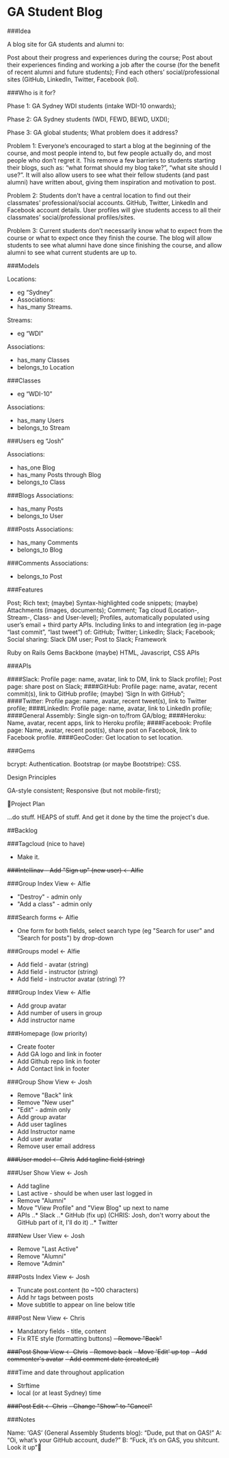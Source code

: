 # GA Student Blog

###Idea

A blog site for GA students and alumni to: 

Post about their progress and experiences during the course;
Post about their experiences finding and working a job after the course (for the benefit of recent alumni and future students);
Find each others’ social/professional sites (GitHub, LinkedIn, Twitter, Facebook (lol).

###Who is it for?

Phase 1: GA Sydney WDI students (intake WDI-10 onwards);

Phase 2: GA Sydney students (WDI, FEWD, BEWD, UXDI);

Phase 3: GA global students;
What problem does it address?

Problem 1: Everyone’s encouraged to start a blog at the beginning of the course, and most people intend to, but few people actually do, and most people who don’t regret it. This remove a few barriers to students starting their blogs, such as: “what format should my blog take?”, “what site should I use?”. It will also allow users to see what their fellow students (and past alumni) have written about, giving them inspiration and motivation to post. 

Problem 2: Students don’t have a central location to find out their classmates’ professional/social accounts. GitHub, Twitter, LinkedIn and Facebook account details. User profiles will give students access to all their classmates’ social/professional profiles/sites.

Problem 3: Current students don’t necessarily know what to expect from the course or what to expect once they finish the course. The blog will allow students to see what alumni have done since finishing the course, and allow alumni to see what current students are up to.

###Models

Locations:
- eg “Sydney”
- Associations:
- has_many Streams.
 
Streams:
- eg “WDI”

Associations:

- has_many Classes
- belongs_to Location

###Classes
- eg “WDI-10”

Associations:
- has_many Users
- belongs_to Stream

###Users
eg “Josh”

Associations:
- has_one Blog
- has_many Posts through Blog
- belongs_to Class

###Blogs
Associations:
- has_many Posts
- belongs_to User

###Posts
Associations:
- has_many Comments
- belongs_to Blog

###Comments
Associations:
- belongs_to Post

###Features

Post;
Rich text;
(maybe) Syntax-highlighted code snippets;
(maybe) Attachments (images, documents);
Comment;
Tag cloud (Location-, Stream-, Class- and User-level);
Profiles, automatically populated using user’s email + third party APIs. Including links to and integration (eg in-page “last commit”, “last tweet”) of:
GitHub;
Twitter;
LinkedIn;
Slack;
Facebook;
Social sharing:
Slack DM user;
Post to Slack;
Framework

Ruby on Rails
Gems
Backbone (maybe)
HTML, Javascript, CSS
APIs

###APIs

####Slack:
Profile page: name, avatar, link to DM, link to Slack profile);
Post page: share post on Slack;
####GitHub:
Profile page: name, avatar, recent commit(s), link to GitHub profile;
(maybe) ‘Sign In with GitHub”;
####Twitter:
Profile page: name, avatar, recent tweet(s), link to Twitter profile;
####LinkedIn:
Profile page: name, avatar, link to LinkedIn profile;
####General Assembly:
Single sign-on to/from GA/blog;
####Heroku:
 Name, avatar, recent apps, link to Heroku profile;
####Facebook:
Profile page: Name, avatar, recent post(s), share post on Facebook, link to Facebook profile.
####GeoCoder:
Get location to set location.

###Gems

bcrypt: Authentication.
Bootstrap (or maybe Bootstripe): CSS.

Design Principles

GA-style consistent;
Responsive (but not mobile-first);

Project Plan

...do stuff. HEAPS of stuff. And get it done by the time the project's due. 

##Backlog

###Tagcloud (nice to have)
- Make it.

~~###Intellinav - Add "Sign up" (new user) <- Alfie~~

###Group Index View <- Alfie
- "Destroy" - admin only
- "Add a class" - admin only

###Search forms <- Alfie
- One form for both fields, select search type (eg "Search for user" and "Search for posts") by drop-down

###Groups model <- Alfie
- Add field - avatar (string)
- Add field - instructor (string)
- Add field - instructor avatar (string) ??

###Group Index View <- Alfie
- Add group avatar
- Add number of users in group
- Add instructor name

###Homepage (low priority)
- Create footer
- Add GA logo and link in footer
- Add Github repo link in footer
- Add Contact link in footer

###Group Show View <- Josh
- Remove "Back" link
- Remove "New user"
- "Edit" - admin only
- Add group avatar
- Add user taglines
- Add Instructor name
- Add user avatar
- Remove user email address

~~###User model <- Chris~~
~~Add tagline field (string)~~

###User Show View <- Josh
- Add tagline
- Last active - should be when user last logged in
- Remove "Alumni" 
- Move "View Profile" and "View Blog" up next to name
- APIs
..* Slack
..* GitHub (fix up) (CHRIS: Josh, don't worry about the GitHub part of it, I'll do it)
..* Twitter

###New User View <- Josh
- Remove "Last Active"
- Remove "Alumni"
- Remove "Admin"

###Posts Index View <- Josh
- Truncate post.content (to ~100 characters)
- Add hr tags between posts
- Move subtitle to appear on line below title

###Post New View <- Chris
- Mandatory fields - title, content
- Fix RTE style (formatting buttons)
~~- Remove "Back"~~

~~###Post Show View <- Chris~~
~~- Remove back~~
~~- Move 'Edit' up top~~
~~- Add commenter's avatar~~
~~- Add comment date (created_at)~~

###Time and date throughout application
- Strftime
- local (or at least Sydney) time

~~###Post Edit <- Chris~~
~~- Change "Show" to "Cancel"~~

###Notes

Name: 
‘GAS’ (General Assembly Students blog):
“Dude, put that on GAS!”
A: “Oi, what’s your GitHub account, dude?”
B: “Fuck, it’s on GAS, you shitcunt. Look it up”
